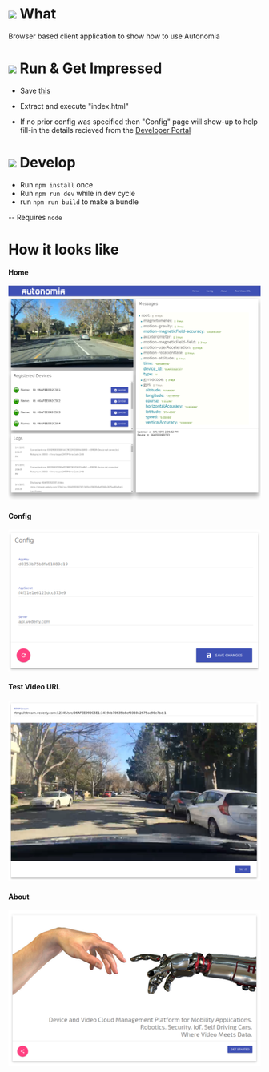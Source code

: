 
# ![](https://storage.googleapis.com/material-icons/external-assets/v4/icons/svg/ic_info_outline_black_24px.svg) What
Browser based client application to show how to use Autonomia

# ![](https://storage.googleapis.com/material-icons/external-assets/v4/icons/svg/ic_file_download_black_24px.svg) Run & Get Impressed
 - Save [this](https://github.com/Autonomia/Autonomia-Client-Sample-Browser/releases/download/v1.0/Autonomia-Client-Sample-Browser.zip)

 - Extract and execute "index.html"
 - If no prior config was specified then "Config" page will show-up to help fill-in the details recieved from the [Developer Portal](https://developer.autonomia.io)

# ![](https://storage.googleapis.com/material-icons/external-assets/v4/icons/svg/ic_code_black_24px.svg) Develop
- Run `npm install` once
- Run `npm run dev` while in dev cycle
- run `npm run build` to make a bundle

-- Requires `node`



# How it looks like
#### Home
![Home](screens/Home.png?raw=true "Home")
#### Config
![Config](screens/Config.png?raw=true "Config")
#### Test Video URL
![Test Video URL](screens/TestVideoUrl.png?raw=true "Test Video URL")
#### About
![About](screens/About.png?raw=true "Config")
